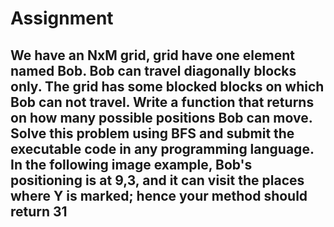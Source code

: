# Assignment

## We have an NxM grid, grid have one element named Bob. Bob can travel diagonally blocks only. The grid has some blocked blocks on which Bob can not travel. Write a function that returns on how many possible positions Bob can move. Solve this problem using BFS and submit the executable code in any programming language. In the following image example, Bob's positioning is at 9,3, and it can visit the places where Y is marked; hence your method should return 31
